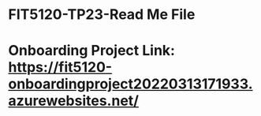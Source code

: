 # FIT5120-TP23-Read Me File
# Onboarding Project Link: https://fit5120-onboardingproject20220313171933.azurewebsites.net/

